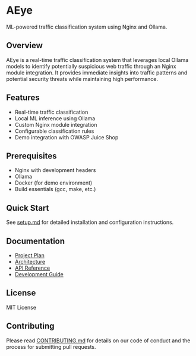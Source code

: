 # AEye

ML-powered traffic classification system using Nginx and Ollama.

## Overview
AEye is a real-time traffic classification system that leverages local Ollama models to identify potentially suspicious web traffic through an Nginx module integration. It provides immediate insights into traffic patterns and potential security threats while maintaining high performance.

## Features
- Real-time traffic classification
- Local ML inference using Ollama
- Custom Nginx module integration
- Configurable classification rules
- Demo integration with OWASP Juice Shop

## Prerequisites
- Nginx with development headers
- Ollama
- Docker (for demo environment)
- Build essentials (gcc, make, etc.)

## Quick Start
See [setup.md](docs/setup.md) for detailed installation and configuration instructions.

## Documentation
- [Project Plan](PROJECT_PLAN.md)
- [Architecture](docs/architecture.md)
- [API Reference](docs/api.md)
- [Development Guide](docs/development.md)

## License
MIT License

## Contributing
Please read [CONTRIBUTING.md](CONTRIBUTING.md) for details on our code of conduct and the process for submitting pull requests.